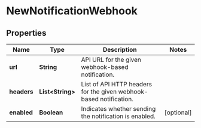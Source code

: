 

# NewNotificationWebhook

## Properties

Name | Type | Description | Notes
------------ | ------------- | ------------- | -------------
**url** | **String** | API URL for the given webhook-based notification. | 
**headers** | **List&lt;String&gt;** | List of API HTTP headers for the given webhook-based notification. | 
**enabled** | **Boolean** | Indicates whether sending the notification is enabled. |  [optional]



